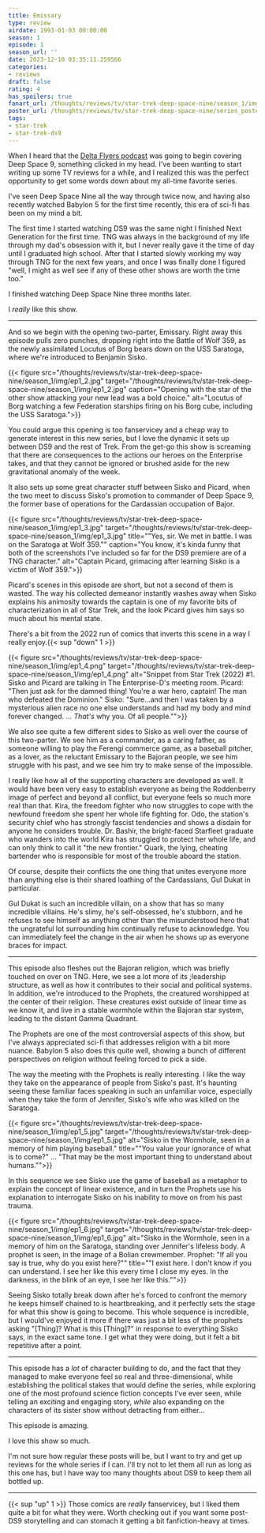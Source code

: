 ```yaml
---
title: Emissary
type: review
airdate: 1993-01-03 00:00:00
season: 1
episode: 1
season_url: ''
date: 2023-12-10 03:35:11.259566
categories:
- reviews
draft: false
rating: 4
has_spoilers: true
fanart_url: /thoughts/reviews/tv/star-trek-deep-space-nine/season_1/img/ep1_1.png
poster_url: /thoughts/reviews/tv/star-trek-deep-space-nine/series_poster.jpg
tags: 
- star-trek
- star-trek-ds9
---
```


When I heard that the [Delta Flyers podcast](https://the-delta-flyers.captivate.fm/) was going to begin covering Deep Space 9, something clicked in my head. I've been wanting to start writing up some TV reviews for a while, and I realized this was the perfect opportunity to get some words down about my all-time favorite series.

I've seen Deep Space Nine all the way through twice now, and having also recently watched Babylon 5 for the first time recently, this era of sci-fi has been on my mind a bit.

The first time I started watching DS9 was the same night I finished Next Generation for the first time. TNG was always in the background of my life through my dad's obsession with it, but I never really gave it the time of day until I graduated high school. After that I started slowly working my way through TNG for the next few years, and once I was finally done I figured "well, I might as well see if any of these other shows are worth the time too."

I finished watching Deep Space Nine three months later.

I *really* like this show.

---

And so we begin with the opening two-parter, Emissary. Right away this episode pulls zero punches, dropping right into the Battle of Wolf 359, as the newly assimilated Locutus of Borg bears down on the USS Saratoga, where we're introduced to Benjamin Sisko.

{{< figure
    src="/thoughts/reviews/tv/star-trek-deep-space-nine/season_1/img/ep1_2.jpg"
    target="/thoughts/reviews/tv/star-trek-deep-space-nine/season_1/img/ep1_2.jpg"
    caption="Opening with the star of the other show attacking your new lead was a bold choice."
    alt="Locutus of Borg watching a few Federation starships firing on his Borg cube, including the USS Saratoga.">}}

You could argue this opening is too fanservicey and a cheap way to generate interest in this new series, but I love the dynamic it sets up between DS9 and the rest of Trek. From the get-go this show is screaming that there are consequences to the actions our heroes on the Enterprise takes, and that they cannot be ignored or brushed aside for the new gravitational anomaly of the week.

It also sets up some great character stuff between Sisko and Picard, when the two meet to discuss Sisko's promotion to commander of Deep Space 9, the former base of operations for the Cardassian occupation of Bajor.

{{< figure
    src="/thoughts/reviews/tv/star-trek-deep-space-nine/season_1/img/ep1_3.jpg"
    target="/thoughts/reviews/tv/star-trek-deep-space-nine/season_1/img/ep1_3.jpg"
    title="\"Yes, sir. We met in battle. I was on the Saratoga at Wolf 359.\""
    caption="You know, it's kinda funny that both of the screenshots I've included so far for the DS9 premiere are of a TNG character."
    alt="Captain Picard, grimacing after learning Sisko is a victim of Wolf 359.">}}

Picard's scenes in this episode are short, but not a second of them is wasted. The way his collected demeanor instantly washes away when Sisko explains his animosity towards the captain is one of my favorite bits of characterization in all of Star Trek, and the look Picard gives him says so much about his mental state.

There's a bit from the 2022 run of comics that inverts this scene in a way I really enjoy.{{< sup "down" 1 >}}

{{< figure
    src="/thoughts/reviews/tv/star-trek-deep-space-nine/season_1/img/ep1_4.png"
    target="/thoughts/reviews/tv/star-trek-deep-space-nine/season_1/img/ep1_4.png"
    alt="Snippet from Star Trek (2022) #1. Sisko and Picard are talking in The Enterprise-D's meeting room. Picard: \"Then just ask for the damned thing! You're a war hero, captain! The man who defeated the Dominion.\" Sisko: \"Sure...and then I was taken by a mysterious alien race no one else understands and had my body and mind forever changed. ... *That's* why you. Of all people.\"">}}

We also see quite a few different sides to Sisko as well over the course of this two-parter. We see him as a commander, as a caring father, as someone willing to play the Ferengi commerce game, as a baseball pitcher, as a lover, as the reluctant Emissary to the Bajoran people, we see him struggle with his past, and we see him try to make sense of the impossible.

I really like how all of the supporting characters are developed as well. It would have been very easy to establish everyone as being the Roddenberry image of perfect and beyond all conflict, but everyone feels so much more real than that. Kira, the freedom fighter who now struggles to cope with the newfound freedom she spent her whole life fighting for. Odo, the station's security chief who has strongly fascist tendencies and shows a disdain for anyone he considers trouble. Dr. Bashir, the bright-faced Starfleet graduate who wanders into the world Kira has struggled to protect her whole life, and can only think to call it "the new frontier." Quark, the lying, cheating bartender who is responsible for most of the trouble aboard the station.

Of course, despite their conflicts the one thing that unites everyone more than anything else is their shared loathing of the Cardassians, Gul Dukat in particular.

Gul Dukat is such an incredible villain, on a show that has so many incredible villains. He's slimy, he's self-obsessed, he's stubborn, and he refuses to see himself as anything other than the misunderstood hero that the ungrateful lot surrounding him continually refuse to acknowledge. You can immediately feel the change in the air when he shows up as everyone braces for impact.

---

This episode also fleshes out the Bajoran religion, which was briefly touched on over on TNG. Here, we see a lot more of its ;leadership structure, as well as how it contributes to their social and political systems. In addition, we're introduced to the Prophets, the creatured worshipped at the center of their religion. These creatures exist outside of linear time as we know it, and live in a stable wormhole within the Bajoran star system, leading to the distant Gamma Quadrant.

The Prophets are one of the most controversial aspects of this show, but I've always appreciated sci-fi that addresses religion with a bit more nuance. Babylon 5 also does this quite well, showing a bunch of different perspectives on religion without feeling forced to pick a side.

The way the meeting with the Prophets is really interesting. I like the way they take on the appearance of people from Sisko's past. It's haunting seeing these familiar faces speaking in such an unfamiliar voice, especially when they take the form of Jennifer, Sisko's wife who was killed on the Saratoga.

{{< figure
    src="/thoughts/reviews/tv/star-trek-deep-space-nine/season_1/img/ep1_5.jpg"
    target="/thoughts/reviews/tv/star-trek-deep-space-nine/season_1/img/ep1_5.jpg"
    alt="Sisko in the Wormhole, seen in a memory of him playing baseball."
    title="\"You value your ignorance of what is to come?\" ... \"That may be the most important thing to understand about humans.\"">}}

In this sequence we see Sisko use the game of baseball as a metaphor to explain the concept of linear existence, and in turn the Prophets use his explanation to interrogate Sisko on his inability to move on from his past trauma.

{{< figure
    src="/thoughts/reviews/tv/star-trek-deep-space-nine/season_1/img/ep1_6.jpg"
    target="/thoughts/reviews/tv/star-trek-deep-space-nine/season_1/img/ep1_6.jpg"
    alt="Sisko in the Wormhole, seen in a memory of him on the Saratoga, standing over Jennifer's lifeless body. A prophet is seen, in the image of a Bolian crewmember. Prophet: \"If all you say is true, why do you exist here?\""
    title="\"I exist here. I don't know if you can understand. I see her like this every time I close my eyes. In the darkness, in the blink of an eye, I see her like this.\"">}}

Seeing Sisko totally break down after he's forced to confront the memory he keeps himself chained to is heartbreaking, and it perfectly sets the stage for what this show is going to become. This whole sequence is incredible, but I would've enjoyed it more if there was just a bit less of the prophets asking "[Thing]? What is this [Thing]?" in response to everything Sisko says, in the exact same tone. I get what they were doing, but it felt a bit repetitive after a point.

---

This episode has a *lot* of character building to do, and the fact that they managed to make everyone feel so real and three-dimensional, while establishing the political stakes that would define the series, while exploring one of the most profound science fiction concepts I've ever seen, while telling an exciting and engaging story, *while* also expanding on the characters of its sister show without detracting from either...

This episode is amazing.

I love this show so much.

I'm not sure how regular these posts will be, but I want to try and get up reviews for the whole series if I can. I'll try not to let them all run as long as this one has, but I have way too many thoughts about DS9 to keep them all bottled up.

---

{{< sup "up" 1 >}}
Those comics are *really* fanservicey, but I liked them quite a bit for what they were. Worth checking out if you want some post-DS9 storytelling and can stomach it getting a bit fanfiction-heavy at times.